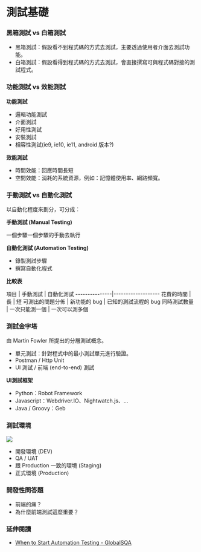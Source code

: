 # 測試基礎

### 黑箱測試 vs 白箱測試

* 黑箱測試：假設看不到程式碼的方式去測試，主要透過使用者介面去測試功能。
* 白箱測試：假設看得到程式碼的方式去測試，會直接撰寫可與程式碼對接的測試程式。

### 功能測試 vs 效能測試

**功能測試**

* 邏輯功能測試
* 介面測試
* 好用性測試
* 安裝測試
* 相容性測試(ie9, ie10, ie11, android 版本?)

**效能測試**

* 時間效能：回應時間長短
* 空間效能：消耗的系統資源，例如：記憶體使用率、網路頻寬。

### 手動測試 vs 自動化測試

以自動化程度來劃分，可分成：

**手動測試 (Manual Testing)**

一個步驟一個步驟的手動去執行

**自動化測試 (Automation Testing)**

* 錄製測試步驟
* 撰寫自動化程式

**比較表**

項目 | 手動測試 | 自動化測試
---------------|-------------------
花費的時間 | 長 | 短
可測出的問題分佈 | 新功能的 bug | 已知的測試流程的 bug
同時測試數量  | 一次只能測一個 | 一次可以測多個

### 測試金字塔

由 Martin Fowler 所提出的分層測試概念。

* 單元測試：針對程式中的最小測試單元進行驗證。
* Postman / Http Unit
* UI 測試 / 前端 (end-to-end) 測試

**UI測試框架**

* Python：Robot Framework
* Javascript：Webdriver.IO、Nightwatch.js、...
* Java / Groovy：Geb

### 測試環境

![](https://i-msdn.sec.s-msft.com/dynimg/IC721395.png)

* 開發環境 (DEV)
* QA / UAT
* 跟 Production 一致的環境 (Staging)
* 正式環境 (Production)

### 開發性問答題

* 前端的痛？
* 為什麼前端測試這麼重要？

### 延伸閱讀

* [When to Start Automation Testing - GlobalSQA](http://www.globalsqa.com/start-automation-testing/)
